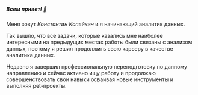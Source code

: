 ##### Всем привет! 👋
Меня зовут *Константин Копейкин* и я начинающий аналитик данных.

Так вышло, что все задачи, которые казались мне наиболее интересными на предыдущих местах работы были связаны с анализом данных, поэтому я решил продолжить свою карьеру в качестве аналитика данных. 

Недавно я завершил профессиональную переподготовку по данному направлению и сейчас активно ищу работу и продолжаю совершенствовать свои навыки осваивая новые инструменты и выполняя pet-проекты.
